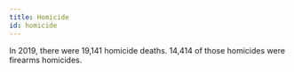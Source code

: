 ```yaml
---
title: Homicide
id: homicide
---
```


In 2019, there were 19,141 homicide deaths. 14,414 of those homicides were firearms homicides.
